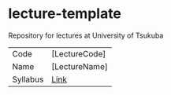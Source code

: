 # lecture-template

Repository for lectures at University of Tsukuba

<table>
  <tr>
    <td>Code</td>
    <td>[LectureCode]</td>
  </tr>
  <tr>
    <td>Name</td>
    <td>[LectureName]</td>
  </tr>
  <tr>
    <td>Syllabus</td>
    <td>
      <a href="https://kdb.tsukuba.ac.jp/syllabi/2025/[LectureCode]/jpn">
        Link
      </a>
    </td>
  </tr>
</table>
